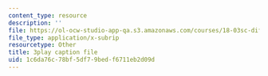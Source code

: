 ```yaml
---
content_type: resource
description: ''
file: https://ol-ocw-studio-app-qa.s3.amazonaws.com/courses/18-03sc-differential-equations-fall-2011/1c6da76c78bf5df79bedf6711eb2d09d_xJz3NZap1lw.vtt
file_type: application/x-subrip
resourcetype: Other
title: 3play caption file
uid: 1c6da76c-78bf-5df7-9bed-f6711eb2d09d
---
```

